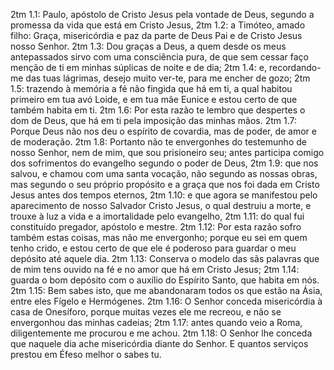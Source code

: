 2tm 1.1: Paulo, apóstolo de Cristo Jesus pela vontade de Deus, segundo a promessa da vida que está em Cristo Jesus,
2tm 1.2: a Timóteo, amado filho: Graça, misericórdia e paz da parte de Deus Pai e de Cristo Jesus nosso Senhor.
2tm 1.3: Dou graças a Deus, a quem desde os meus antepassados sirvo com uma consciência pura, de que sem cessar faço menção de ti em minhas súplicas de noite e de dia;
2tm 1.4: e, recordando-me das tuas lágrimas, desejo muito ver-te, para me encher de gozo;
2tm 1.5: trazendo à memória a fé não fingida que há em ti, a qual habitou primeiro em tua avó Loide, e em tua mãe Eunice e estou certo de que também habita em ti.
2tm 1.6: Por esta razão te lembro que despertes o dom de Deus, que há em ti pela imposição das minhas mãos.
2tm 1.7: Porque Deus não nos deu o espírito de covardia, mas de poder, de amor e de moderação.
2tm 1.8: Portanto não te envergonhes do testemunho de nosso Senhor, nem de mim, que sou prisioneiro seu; antes participa comigo dos sofrimentos do evangelho segundo o poder de Deus,
2tm 1.9: que nos salvou, e chamou com uma santa vocação, não segundo as nossas obras, mas segundo o seu próprio propósito e a graça que nos foi dada em Cristo Jesus antes dos tempos eternos,
2tm 1.10: e que agora se manifestou pelo aparecimento de nosso Salvador Cristo Jesus, o qual destruiu a morte, e trouxe à luz a vida e a imortalidade pelo evangelho,
2tm 1.11: do qual fui constituído pregador, apóstolo e mestre.
2tm 1.12: Por esta razão sofro também estas coisas, mas não me envergonho; porque eu sei em quem tenho crido, e estou certo de que ele é poderoso para guardar o meu depósito até aquele dia.
2tm 1.13: Conserva o modelo das sãs palavras que de mim tens ouvido na fé e no amor que há em Cristo Jesus;
2tm 1.14: guarda o bom depósito com o auxílio do Espírito Santo, que habita em nós.
2tm 1.15: Bem sabes isto, que me abandonaram todos os que estão na Ásia, entre eles Fígelo e Hermógenes.
2tm 1.16: O Senhor conceda misericórdia à casa de Onesíforo, porque muitas vezes ele me recreou, e não se envergonhou das minhas cadeias;
2tm 1.17: antes quando veio a Roma, diligentemente me procurou e me achou.
2tm 1.18: O Senhor lhe conceda que naquele dia ache misericórdia diante do Senhor. E quantos serviços prestou em Éfeso melhor o sabes tu.
